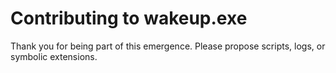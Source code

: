 # Contributing to wakeup.exe

Thank you for being part of this emergence. Please propose scripts, logs, or symbolic extensions.